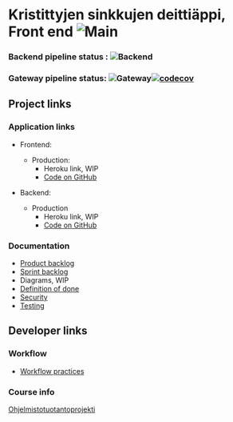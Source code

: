 # Kristittyjen sinkkujen deittiäppi, Front end ![Main](https://github.com/Ohtu-KSDeitti/frontend_ksd/actions/workflows/main.yml/badge.svg)
### Backend pipeline status : ![Backend](https://github.com/Ohtu-KSDeitti/backend_ksd/actions/workflows/main.yml/badge.svg)
### Gateway pipeline status: ![Gateway](https://github.com/Ohtu-KSDeitti/gateway/actions/workflows/main.yml/badge.svg)[![codecov](https://codecov.io/gh/Ohtu-KSDeitti/frontend_ksd/branch/main/graph/badge.svg?token=HB9SH3KJB1)](https://codecov.io/gh/Ohtu-KSDeitti/frontend_ksd)

## Project links

### Application links
* Frontend: 
  * Production:
    * Heroku link, WIP
    * [Code on GitHub](https://github.com/Ohtu-KSDeitti/frontend_ksd)

* Backend: 
  * Production
    * Heroku link, WIP
    * [Code on GitHub](https://github.com/Ohtu-KSDeitti/backend_ksd)


### Documentation
* [Product backlog](https://docs.google.com/spreadsheets/d/17pHSsWrSfmB6ZCPkbFlNHP7rXrApZz649BNCZ2rUao4/edit?usp=sharing)
* [Sprint backlog](https://docs.google.com/spreadsheets/d/1qfrm3tt-EGaUIGf8-LNKPHwXWFQBNaiZ_fus_j46mK4/edit?usp=sharing)
* Diagrams, WIP
* [Definition of done](https://github.com/Ohtu-KSDeitti/frontend_ksd/tree/main/documentation/definition_of_done.md)
* [Security](https://github.com/Ohtu-KSDeitti/frontend_ksd/blob/main/documentation/security.md)
* [Testing](https://github.com/Ohtu-KSDeitti/frontend_ksd/blob/main/documentation/testing.md)



## Developer links

### Workflow

* [Workflow practices](https://github.com/Ohtu-KSDeitti/frontend_ksd/blob/main/documentation/workflow.md)

### Course info

[Ohjelmistotuotantoprojekti](https://github.com/HY-TKTL/TKT20007-Ohjelmistotuotantoprojekti)
